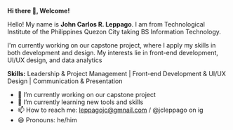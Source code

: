 **Hi there 👋, Welcome!**

Hello! My name is **John Carlos R. Leppago**. I am from Technological Institute of the Philippines Quezon City taking BS Information Technology. 

I'm currently working on our capstone project, where I apply my skills in both development and design. My interests lie in front-end development, UI/UX design, and data analytics

**Skills:**
Leadership & Project Management | Front-end Development & UI/UX Design | Communication & Presentation

- 🔭 I’m currently working on our capstone project
- 🌱 I’m currently learning new tools and skills
- 📫 How to reach me: leppagojc@gmnail.com / @jcleppago on ig
- 😄 Pronouns: he/him

